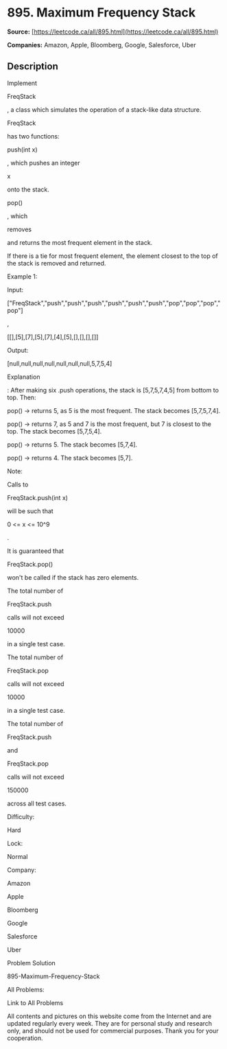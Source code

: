 # 895. Maximum Frequency Stack

**Source:** [https://leetcode.ca/all/895.html](https://leetcode.ca/all/895.html)

**Companies:** Amazon, Apple, Bloomberg, Google, Salesforce, Uber

## Description

Implement

FreqStack

, a class which simulates the operation of a stack-like data
        structure.

FreqStack

has two functions:

push(int x)

, which pushes an integer

x

onto the stack.

pop()

, which

removes

and returns the most frequent element
            in the stack.

If there is a tie for most frequent element, the element closest to the top of
                    the stack is removed and returned.

Example 1:

Input:

["FreqStack","push","push","push","push","push","push","pop","pop","pop","pop"]

,

[[],[5],[7],[5],[7],[4],[5],[],[],[],[]]

Output:

[null,null,null,null,null,null,null,5,7,5,4]

Explanation

:
After making six .push operations, the stack is [5,7,5,7,4,5] from bottom to top.  Then:

pop() -> returns 5, as 5 is the most frequent.
The stack becomes [5,7,5,7,4].

pop() -> returns 7, as 5 and 7 is the most frequent, but 7 is closest to the top.
The stack becomes [5,7,5,4].

pop() -> returns 5.
The stack becomes [5,7,4].

pop() -> returns 4.
The stack becomes [5,7].

Note:

Calls to

FreqStack.push(int x)

will be such that

0 <= x <=
            10^9

.

It is guaranteed that

FreqStack.pop()

won't be called if the stack has
            zero elements.

The total number of

FreqStack.push

calls will not exceed

10000

in a single test case.

The total number of

FreqStack.pop

calls will not exceed

10000

in a single test case.

The total number of

FreqStack.push

and

FreqStack.pop

calls
            will not exceed

150000

across all test cases.

Difficulty:

Hard

Lock:

Normal

Company:

Amazon

Apple

Bloomberg

Google

Salesforce

Uber

Problem Solution

895-Maximum-Frequency-Stack

All Problems:

Link to All Problems

All contents and pictures on this website come from the Internet and are updated regularly every week. They are for personal study and research only, and should not be used for commercial purposes. Thank you for your cooperation.

